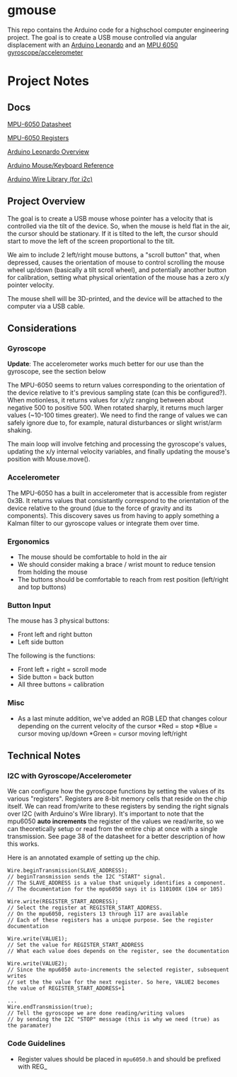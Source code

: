 # gmouse
This repo contains the Arduino code for a highschool computer engineering
project. The goal is to create a USB mouse controlled via angular displacement 
with an [Arduino Leonardo](https://www.arduino.cc/en/Main/arduinoBoardLeonardo)
and an [MPU 6050
gyroscope/accelerometer](http://www.invensense.com/products/motion-tracking/6-axis/mpu-6050/)

# Project Notes

## Docs

[MPU-6050 Datasheet](https://cdn.sparkfun.com/datasheets/Components/General%20IC/PS-MPU-6000A.pdf)

[MPU-6050 Registers](http://43zrtwysvxb2gf29r5o0athu.wpengine.netdna-cdn.com/wp-content/uploads/2015/02/MPU-6000-Register-Map1.pdf)

[Arduino Leonardo Overview](https://www.arduino.cc/en/Main/ArduinoBoardLeonardo)

[Arduino Mouse/Keyboard Reference](https://www.arduino.cc/en/Reference/MouseKeyboard)

[Arduino Wire Library (for i2c)](https://www.arduino.cc/en/reference/wire)

## Project Overview

The goal is to create a USB mouse whose pointer has a velocity that is
controlled via the tilt of the device. So, when the mouse is held flat in the
air, the cursor should be stationary. If it is tilted to the left, the cursor
should start to move the left of the screen proportional to the tilt.

We aim to include 2 left/right mouse buttons, a "scroll button" that, when
depressed, causes the orientation of mouse to control scrolling the mouse wheel
up/down (basically a tilt scroll wheel), and potentially another button for
calibration, setting what physical orientation of the mouse has a zero x/y
pointer velocity.

The mouse shell will be 3D-printed, and the device will be attached to the
computer via a USB cable.

## Considerations

### Gyroscope

**Update**: The accelerometer works much better for our use than the gyroscope, see the section below

The MPU-6050 seems to return values corresponding to the orientation of the
device relative to it's previous sampling state (can this be configured?). When
motionless, it returns values for x/y/z ranging between about negative 500 to
positive 500. When rotated sharply, it returns much larger values (~10-100
times greater). We need to find the range of values we can safely ignore due
to, for example, natural disturbances or slight wrist/arm shaking.

The main loop will involve fetching and processing the gyroscope's values,
updating the x/y internal velocity variables, and finally updating the mouse's
position with Mouse.move().

### Accelerometer

The MPU-6050 has a built in accelerometer that is accessible from register
0x3B. It returns values that consistantly correspond to the orientation of the
device relative to the ground (due to the force of gravity and its components).
This discovery saves us from having to apply something a Kalman filter to our
gyroscope values or integrate them over time.

### Ergonomics

 * The mouse should be comfortable to hold in the air
  * We should consider making a brace / wrist mount to reduce tension from holding the mouse
 * The buttons should be comfortable to reach from rest position (left/right and top buttons)

### Button Input

The mouse has 3 physical buttons:
  * Front left and right button
  * Left side button
 
The following is the functions:
  * Front left + right = scroll mode
  * Side button = back button
  * All three buttons = calibration

### Misc

  * As a last minute addition, we've added an RGB LED that changes colour
    depending on the current velocity of the cursor
    *Red = stop
    *Blue = cursor moving up/down
    *Green = cursor moving left/right

## Technical Notes

### I2C with Gyroscope/Accelerometer

We can configure how the gyroscope functions by setting the values of its
various "registers". Registers are 8-bit memory cells that reside on the chip itself.
We can read from/write to these registers by sending the right signals 
over I2C (with Arduino's Wire library). It's important to note that the
mpu6050 **auto increments** the register of the values we read/write, so we can
theoretically setup or read from the entire chip at once with a single
transmission. See page 38 of the datasheet for a better description of how this
works.

Here is an annotated example of setting up the chip.

```
Wire.beginTransmission(SLAVE_ADDRESS); 
// beginTransmission sends the I2C "START" signal. 
// The SLAVE_ADDRESS is a value that uniquely identifies a component. 
// The documentation for the mpu6050 says it is 110100X (104 or 105)

Wire.write(REGISTER_START_ADDRESS); 
// Select the register at REGISTER_START_ADDRESS. 
// On the mpu6050, registers 13 through 117 are available
// Each of these registers has a unique purpose. See the register documentation

Wire.write(VALUE1); 
// Set the value for REGISTER_START_ADDRESS
// What each value does depends on the register, see the documentation

Wire.write(VALUE2); 
// Since the mpu6050 auto-increments the selected register, subsequent writes  
// set the the value for the next register. So here, VALUE2 becomes the value of REGISTER_START_ADDRESS+1

...
Wire.endTransmission(true); 
// Tell the gyroscope we are done reading/writing values 
// by sending the I2C "STOP" message (this is why we need (true) as the paramater)
```

### Code Guidelines

* Register values should be placed in `mpu6050.h` and should be prefixed with REG_

